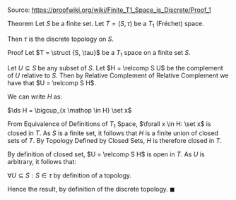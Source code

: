# 

Source: https://proofwiki.org/wiki/Finite_T1_Space_is_Discrete/Proof_1

Theorem
Let $S$ be a finite set.
Let $T = \left({S, \tau}\right)$ be a $T_1$ (Fréchet) space.

Then $\tau$ is the discrete topology on $S$.


Proof
Let $T = \struct {S, \tau}$ be a $T_1$ space on a finite set $S$.

Let $U \subseteq S$ be any subset of $S$. 
Let $H = \relcomp S U$ be the complement of $U$ relative to $S$.
Then by Relative Complement of Relative Complement we have that $U = \relcomp S H$.

We can write $H$ as:

$\ds H = \bigcup_{x \mathop \in H} \set x$

From Equivalence of Definitions of $T_1$ Space, $\forall x \in H: \set x$ is closed in $T$.
As $S$ is a finite set, it follows that $H$ is a finite union of closed sets of $T$.
By Topology Defined by Closed Sets, $H$ is therefore closed in $T$.

By definition of closed set, $U = \relcomp S H$ is open in $T$.
As $U$ is arbitrary, it follows that:

$\forall U \subseteq S: S \in \tau$
by definition of a topology.

Hence the result, by definition of the discrete topology.
$\blacksquare$





